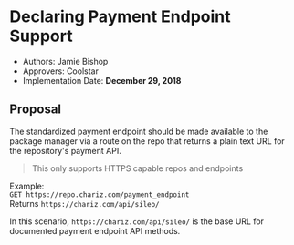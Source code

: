 # Declaring Payment Endpoint Support

* Authors: Jamie Bishop
* Approvers: Coolstar
* Implementation Date: **December 29, 2018**

## Proposal

The standardized payment endpoint should be made available to the package manager via a route on the repo that returns a plain text URL for the repository's payment API.

> This only supports HTTPS capable repos and endpoints

Example:  
`GET https://repo.chariz.com/payment_endpoint`  
Returns `https://chariz.com/api/sileo/`

In this scenario, `https://chariz.com/api/sileo/` is the base URL for documented payment endpoint API methods.

